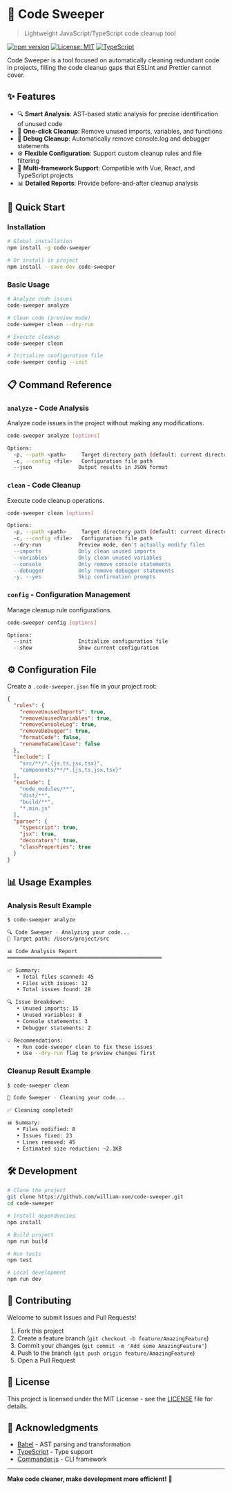 # 🧹 Code Sweeper

> Lightweight JavaScript/TypeScript code cleanup tool

[![npm version](https://badge.fury.io/js/code-sweeper.svg)](https://www.npmjs.com/package/code-sweeper)
[![License: MIT](https://img.shields.io/badge/License-MIT-yellow.svg)](https://opensource.org/licenses/MIT)
[![TypeScript](https://img.shields.io/badge/TypeScript-Ready-blue.svg)](https://www.typescriptlang.org/)

Code Sweeper is a tool focused on automatically cleaning redundant code in projects, filling the code cleanup gaps that ESLint and Prettier cannot cover.

## ✨ Features

- 🔍 **Smart Analysis**: AST-based static analysis for precise identification of unused code
- 🧹 **One-click Cleanup**: Remove unused imports, variables, and functions
- 🐛 **Debug Cleanup**: Automatically remove console.log and debugger statements
- ⚙️ **Flexible Configuration**: Support custom cleanup rules and file filtering
- 🚀 **Multi-framework Support**: Compatible with Vue, React, and TypeScript projects
- 📊 **Detailed Reports**: Provide before-and-after cleanup analysis

## 🚀 Quick Start

### Installation

```bash
# Global installation
npm install -g code-sweeper

# Or install in project
npm install --save-dev code-sweeper
```

### Basic Usage

```bash
# Analyze code issues
code-sweeper analyze

# Clean code (preview mode)
code-sweeper clean --dry-run

# Execute cleanup
code-sweeper clean

# Initialize configuration file
code-sweeper config --init
```

## 📋 Command Reference

### `analyze` - Code Analysis

Analyze code issues in the project without making any modifications.

```bash
code-sweeper analyze [options]

Options:
  -p, --path <path>     Target directory path (default: current directory)
  -c, --config <file>   Configuration file path
  --json               Output results in JSON format
```

### `clean` - Code Cleanup

Execute code cleanup operations.

```bash
code-sweeper clean [options]

Options:
  -p, --path <path>     Target directory path (default: current directory)
  -c, --config <file>   Configuration file path
  --dry-run            Preview mode, don't actually modify files
  --imports            Only clean unused imports
  --variables          Only clean unused variables
  --console            Only remove console statements
  --debugger           Only remove debugger statements
  -y, --yes            Skip confirmation prompts
```

### `config` - Configuration Management

Manage cleanup rule configurations.

```bash
code-sweeper config [options]

Options:
  --init               Initialize configuration file
  --show               Show current configuration
```

## ⚙️ Configuration File

Create a `.code-sweeper.json` file in your project root:

```json
{
  "rules": {
    "removeUnusedImports": true,
    "removeUnusedVariables": true,
    "removeConsoleLog": true,
    "removeDebugger": true,
    "formatCode": false,
    "renameToCamelCase": false
  },
  "include": [
    "src/**/*.{js,ts,jsx,tsx}",
    "components/**/*.{js,ts,jsx,tsx}"
  ],
  "exclude": [
    "node_modules/**",
    "dist/**",
    "build/**",
    "*.min.js"
  ],
  "parser": {
    "typescript": true,
    "jsx": true,
    "decorators": true,
    "classProperties": true
  }
}
```

## 📊 Usage Examples

### Analysis Result Example

```bash
$ code-sweeper analyze

🔍 Code Sweeper - Analyzing your code...
📁 Target path: /Users/project/src

📊 Code Analysis Report
══════════════════════════════════════════════════

📈 Summary:
   • Total files scanned: 45
   • Files with issues: 12
   • Total issues found: 28

🔍 Issue Breakdown:
   • Unused imports: 15
   • Unused variables: 8
   • Console statements: 3
   • Debugger statements: 2

💡 Recommendations:
   • Run code-sweeper clean to fix these issues
   • Use --dry-run flag to preview changes first
```

### Cleanup Result Example

```bash
$ code-sweeper clean

🧹 Code Sweeper - Cleaning your code...

✅ Cleaning completed!

📊 Summary:
   • Files modified: 8
   • Issues fixed: 23
   • Lines removed: 45
   • Estimated size reduction: ~2.1KB
```

## 🛠️ Development

```bash
# Clone the project
git clone https://github.com/william-xue/code-sweeper.git
cd code-sweeper

# Install dependencies
npm install

# Build project
npm run build

# Run tests
npm test

# Local development
npm run dev
```

## 🤝 Contributing

Welcome to submit Issues and Pull Requests!

1. Fork this project
2. Create a feature branch (`git checkout -b feature/AmazingFeature`)
3. Commit your changes (`git commit -m 'Add some AmazingFeature'`)
4. Push to the branch (`git push origin feature/AmazingFeature`)
5. Open a Pull Request

## 📄 License

This project is licensed under the MIT License - see the [LICENSE](LICENSE) file for details.

## 🙏 Acknowledgments

- [Babel](https://babeljs.io/) - AST parsing and transformation
- [TypeScript](https://www.typescriptlang.org/) - Type support
- [Commander.js](https://github.com/tj/commander.js/) - CLI framework

---

**Make code cleaner, make development more efficient!** 🚀
